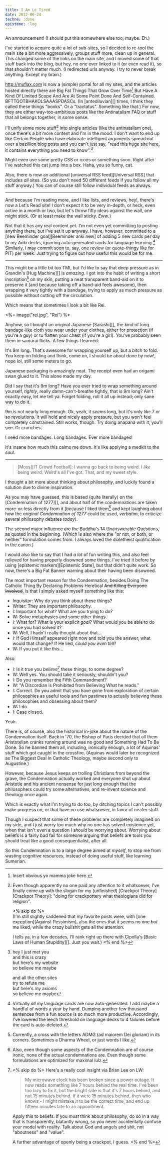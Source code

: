```yaml
---
title: I Am Le Tired
date: 2012-06-24
techne: :done
episteme: :log
---
```


An announcement! (I should put this somewhere else too, maybe. Eh.)

I've started to acquire quite a lot of sub-sites, so I decided to re-tool the main site a bit more aggressively, groups stuff more, clean up in general. This changed some of the links on the main site, and I moved some of that stuff back into the blog, but hey, no one ever linked to it (or even read it), so that shouldn't matter much. (I redirected urls anyway. I try to never break anything. Except my brain.)

<http://muflax.com> is now a (simple) portal for all my sites, and the articles hosted directly there are Big Fat Things That Grow Over Time[^yo] But Have A Kind Of Limited Scope And Are At Some Point Done And Self-Contained. BFTTGOTBHAKOLSAAASPDASCs. (In [antediluvian][] times, I think they called these things "books". Or a "tractatus". Something like that.) For now, they are either way-too-ambitious posts like the Antinatalism FAQ or stuff that all belongs together, in some sense.

I'll unify some more stuff[^crack] into single articles (like the antinatalism one), once there's a bit more content and I'm in the mood. I don't want to end up like Certain People who have elaborate intelligent arguments spread out over a bazillion blog posts and you can't just say, "read this huge site here, it contains everything you need to know".[^meta]

[^crack]:
    Even though apparently no one paid any attention to it whatsoever, I've finally come up with the slogan for my (unfinished) [Crackpot Theory][Crackpot Theory]: "doing for crackpottery what theologians did for religion".

    <% skip do %>    
    (I'm still slightly saddened that my favorite posts were, with [one exception][Against Pessimism], also the ones that it seems no one *but* me liked, while the crazy bullshit gets all the attention.

    I tells ya, in a few decades, I'll rank right up there with Cipolla's [Basic Laws of Human Stupidity][]. Just you wait.)
    <% end %>

Might even use some pretty CSS or icons or something soon. Right after I've watched this cat jump into a box. Haha, you so funny, cat.
    
Also, there is now an additional [universal RSS feed][Universal RSS] that includes *all* sites. (So you don't need 50 different feeds if you follow all my stuff anyway.) You can of course still follow individual feeds as always.

[^meta]:
    hey I just met you  
    and this is crazy  
    but here's my website  
    so believe me maybe  

    and all the other sites  
    try to refute me  
    but here's my axioms  
    so believe me maybe  
    
[^yo]: Insert obvious yo mamma joke here.

---

And because I'm reading more, and I like lists, and reviews, hey!, there's now a Let's Read site! I don't expect it to be very in-depth, or heck, even active in a month or two, but let's throw fifty ideas against the wall, one might stick. (Or at least make the wall sticky. *Eww*.)

Not that it has any real content yet. I'm not even yet committing to posting anything there, but I've set it up anyway. I have, however, committed to a [new Beeminder goal][Beeminder anki new] of adding 5 new cards per day to my Anki decks, ignoring auto-generated cards for language learning.[^lang] Similarly, I may commit soon to, say, one review (or quote-thingy like for PIT) per week. Just trying to figure out how useful this would be for me.

[^lang]: Virtually *all* my language cards are now auto-generated. I add maybe a handful of words a year by hand. Dumping another few thousand sentences from a fun source is so much more productive. Accordingly, I've lowered the leech threshold on language decks to 4 failures before the card is auto-deleted.

---

This might be a little bit too TMI, but I'd like to say that deep pressure as in Grandin's [Hug Machine][] is *amazing*. I got into the habit of writing a short inscription[^amdg] on my skin, putting a neat transparent band-aid on it to preserve it (and because taking off a band-aid feels awesome), then wrapping it very tightly with a bandage, trying to apply as much pressure as possible without cutting off the circulation.

[^amdg]: Currently, a cross with the letters ADMG (ad maiorem Dei gloriam) in its corners. Sometimes a Dharma Wheel, or just words I like.

Which means that sometimes I look a bit like Rei.

<%= image("rei.jpg", "Rei") %>

Anyhow, so I bought an original Japanese [Sarashi][], the kind of long bandage-like cloth you wear under your clothes, either for protection (if you're a guy) or to flatten your chest (if you're a girl). You've probably seen them in samurai flicks. A few things I learned:

It's 9m long. That's awesome for wrapping yourself up, but a *bitch* to fold. You keep on folding and think, come on, I should be about done by now!, nope lol, still some meters to go.

Japanese packaging is amazingly neat. The receipt even had an origami swan glued to it. This alone made my day.

Did I say that it's 9m long? Have you ever tried to wrap something around yourself, *tightly*, really damn-can't-breathe tightly, that is 9m long? Ain't exactly easy, let me tell ya. Forget folding, roll it all up instead; only sane way to do it.

9m is not nearly long enough. Ok, yeah, it *seems* long, but it's only like 7 or so revolutions. It will hold and nicely apply pressure, but you won't feel completely constrained. Still works, though. Try doing anapana with it, you'll see. Or crunches.

I need more bandages. Long bandages. Ever more bandages!

It's insane how much this calms me down. It's like applying a medkit to the *soul*.

---

> [Moss][IT Crowd Football]: I wanna go back to being weird. I *like* being weird. Weird's all I've got. That, and my sweet style. 

I thought a bit more about thinking about philosophy, and luckily found a solution due to divine inspiration.

As you may have guessed, this is based (quite literally) on the [Condemnation of 1277][], and about half of the condemnations are taken more-or-less directly from it (because I liked them[^ironic] and kept laughing about how the *original Condemnation of 1277* could be used, *verbatim*, to criticize several philosophy debates *today*).

The second major influence are the Buddha's 14 Unanswerable Questions, as quoted in the beginning. (Which is also where the "or not, or both, or neither" formulation comes from. I always loved the dialetheist qualification in the canon.)

I would also like to say that I had *a lot* of fun writing this, and also feel relieved for having properly disowned some things. I've tried it before by using [epistemic markers][Epistemic State], but that didn't quite work. So now, there's a Big Fat Banner warning about their having been disowned.

[^site]: On this site, at least. I might extend it to other sites as I see fit / whenever I'm reminded of their existence.

[^ironic]: Also, even though some aspects of the Condemnation are of course ironic, none of the actual condemnations are. Even though some formulations are optimized for maximal lulz.

The most important reason for the Condemnation, besides Doing The Catholic Thing By Declaring Problems Heretical <del>And Killing Everyone Involved</del>, is that I simply asked myself something like this:

- Inquisitor: Why do you think about these things?
- Writer: They are important philosophy.
- I: Important for what? What are you trying to do?
- W: Solve metaphysics and some other things.
- I: What for? What is your explicit *goal*? What would you be able to do once you had solved it?
- W: Well, I hadn't really thought about that...
- I: If God Himself appeared right now and told you the answer, what would that change? If He lied, *could you even tell*?
- W: If you put it like this...

Also:

- I: Is it true you *believe*[^believe] these things, to some degree?
- W: Well yes. You should take it seriously, shouldn't you?
- I: Do you remember the Fifth Commandment?
- W: "A Discordian is Prohibited from Believing What he reads."
- I: Correct. Do you admit that you have gone from exploration of certain philosophies as useful tools and fun pastimes to actually believing these philosophies and obsessing about them?
- W: I do.
- I: Case closed.

Yeah.

[^believe]:
    <% skip do %>
    Here's a really cool insight via Brian Lee on LW:

    > My microwave clock has been broken since a power outage. It now reads something like 7 hours behind the real time. I've been too lazy to fix it, but the bright side is that it's 7 hours behind, and not 15 minutes behind. If it were 15 minutes behind, then who knows - I might mistake it to be the correct time, and end up fifteen minutes late to an appointment.

    Apply this to beliefs. If you *must* think about philosophy, do so in a way that is transparently, blatantly wrong, so you never accidentally confuse your model with reality. Talk about God and angels and shit, not "aboutness" and "value".

    A further advantage of openly being a crackpot, I guess.
    <% end %>

There is, of course, also the historical in-joke about the nature of the Condemnation itself. Back in '70, the Bishop of Paris decided that all them Aristotelian cranks running around was no good and Something Had To Be Done. So he banned them all, including, ironically enough, a lot of Aquinas' stuff which got caught in the crossfire. (Aquinas would later be recognized as The Biggest Deal In Catholic Theology, maybe second only to Augustine.) 

However, because Jesus keeps on trolling Christians from beyond the grave, the Condemnation actually worked and everyone shut up about Aristotle and his ancient nonsense for just long enough that the philosophers could try some alternatives, and re-invent science and theology once again.

Which is exactly what I'm trying to do too, by ditching topics I can't possibly make progress on, or that have no use whatsoever, in favor of neater stuff.

Though I suspect that some of these problems are completely imagined on my side, and I just worry too much why no one has solved existence yet, when that isn't even a question I *should* be worrying about. Worrying about beliefs is a fairly bad fail for someone arguing that beliefs are tools you should treat like a good consequentialist, after all.

So this Condemnation is to a large degree aimed at *myself*, to stop me from wasting cognitive resources, instead of doing useful stuff, like learning Sumerian.
